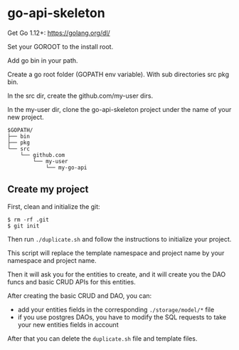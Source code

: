 # go-api-skeleton

Get Go 1.12+: https://golang.org/dl/

Set your GOROOT to the install root.

Add go bin in your path.

Create a go root folder (GOPATH env variable). With sub directories src pkg bin.

In the src dir, create the github.com/my-user dirs.

In the my-user dir, clone the go-api-skeleton project under the name of your new project.

```
$GOPATH/
├── bin
├── pkg
└── src
    └── github.com
        └── my-user
            └── my-go-api
```

## Create my project

First, clean and initialize the git:

```
$ rm -rf .git
$ git init
```

Then run `./duplicate.sh` and follow the instructions to initialize your project.

This script will replace the template namespace and project name by your namespace and project name.

Then it will ask you for the entities to create, and it will create you the DAO funcs and basic CRUD APIs for this entities.

After creating the basic CRUD and DAO, you can:
- add your entities fields in the corresponding `./storage/model/*` file
- if you use postgres DAOs, you have to modify the SQL requests to take your new entities fields in account

After that you can delete the `duplicate.sh` file and template files.
